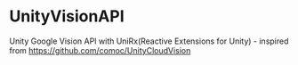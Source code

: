 # UnityVisionAPI
Unity Google Vision API with UniRx(Reactive Extensions for Unity) - inspired from https://github.com/comoc/UnityCloudVision
